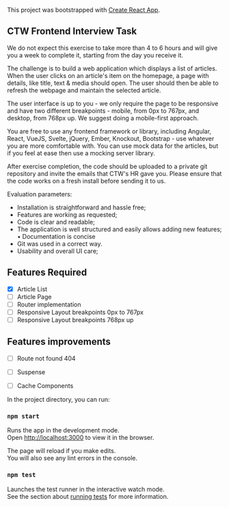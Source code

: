 This project was bootstrapped with [Create React App](https://github.com/facebook/create-react-app).

## CTW Frontend Interview Task

We do not expect this exercise to take more than 4 to 6 hours and will give you a
week to complete it, starting from the day you receive it.

The challenge is to build a web application which displays a list of articles. When the
user clicks on an article's item on the homepage, a page with details, like title, text &
media should open. The user should then be able to refresh the webpage and
maintain the selected article.

The user interface is up to you - we only require the page to be responsive and have
two different breakpoints - mobile, from 0px to 767px, and desktop, from 768px up.
We suggest doing a mobile-first approach.

You are free to use any frontend framework or library, including Angular, React,
VueJS, Svelte, jQuery, Ember, Knockout, Bootstrap - use whatever you are more
comfortable with.
You can use mock data for the articles, but if you feel at ease then use a mocking
server library.

After exercise completion, the code should be uploaded to a private git repository and
invite the emails that CTW's HR gave you. Please ensure that the code works on a
fresh install before sending it to us.

Evaluation parameters:
* Installation is straightforward and hassle free;
* Features are working as requested;
* Code is clear and readable;
* The application is well structured and easily allows adding new features; •
Documentation is concise
* Git was used in a correct way.
* Usability and overall UI care;

## Features Required
- [x] Article List
- [ ] Article Page
- [ ] Router implementation
- [ ] Responsive Layout breakpoints 0px to 767px
- [ ] Responsive Layout breakpoints 768px up
## Features improvements
- [ ] Route not found 404
- [ ] Suspense
- [ ] Cache Components


In the project directory, you can run:

### `npm start`

Runs the app in the development mode.<br />
Open [http://localhost:3000](http://localhost:3000) to view it in the browser.

The page will reload if you make edits.<br />
You will also see any lint errors in the console.

### `npm test`

Launches the test runner in the interactive watch mode.<br />
See the section about [running tests](https://facebook.github.io/create-react-app/docs/running-tests) for more information.

